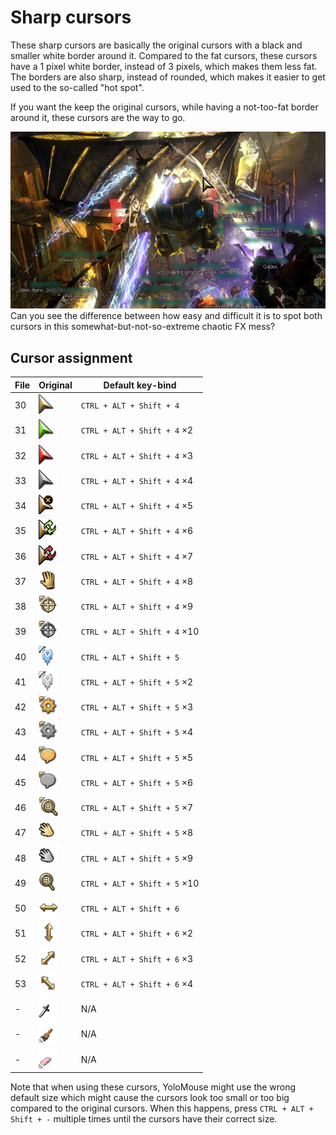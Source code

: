 # Sharp cursors

These sharp cursors are basically the original cursors with a black and smaller
white border around it. Compared to the fat cursors, these cursors have a 1
pixel white border, instead of 3 pixels, which makes them less fat. The borders
are also sharp, instead of rounded, which makes it easier to get used to the
so-called "hot spot".

If you want the keep the original cursors, while having a not-too-fat border
around it, these cursors are the way to go.

![](preview.jpg)<br>
Can you see the difference between how easy and difficult it is to spot both
cursors in this somewhat-but-not-so-extreme chaotic FX mess?


## Cursor assignment
File | Original                              | Default key-bind
-----|---------------------------------------|-------------
30   | ![255329](../../originals/255329.png) | `CTRL + ALT + Shift + 4`
31   | ![255337](../../originals/255337.png) | `CTRL + ALT + Shift + 4` ×2
32   | ![255330](../../originals/255330.png) | `CTRL + ALT + Shift + 4` ×3
33   | ![255331](../../originals/255331.png) | `CTRL + ALT + Shift + 4` ×4
34   | ![255332](../../originals/255332.png) | `CTRL + ALT + Shift + 4` ×5
35   | ![255352](../../originals/255352.png) | `CTRL + ALT + Shift + 4` ×6
36   | ![255353](../../originals/255353.png) | `CTRL + ALT + Shift + 4` ×7
37   | ![255351](../../originals/255351.png) | `CTRL + ALT + Shift + 4` ×8
38   | ![255338](../../originals/255338.png) | `CTRL + ALT + Shift + 4` ×9
39   | ![255339](../../originals/255339.png) | `CTRL + ALT + Shift + 4` ×10
40   | ![255344](../../originals/255344.png) | `CTRL + ALT + Shift + 5`
41   | ![255345](../../originals/255345.png) | `CTRL + ALT + Shift + 5` ×2
42   | ![255340](../../originals/255340.png) | `CTRL + ALT + Shift + 5` ×3
43   | ![255341](../../originals/255341.png) | `CTRL + ALT + Shift + 5` ×4
44   | ![255347](../../originals/255347.png) | `CTRL + ALT + Shift + 5` ×5
45   | ![255348](../../originals/255348.png) | `CTRL + ALT + Shift + 5` ×6
46   | ![547823](../../originals/547823.png) | `CTRL + ALT + Shift + 5` ×7
47   | ![255342](../../originals/255342.png) | `CTRL + ALT + Shift + 5` ×8
48   | ![255343](../../originals/255343.png) | `CTRL + ALT + Shift + 5` ×9
49   | ![255346](../../originals/255346.png) | `CTRL + ALT + Shift + 5` ×10
50   | ![255356](../../originals/255356.png) | `CTRL + ALT + Shift + 6`
51   | ![255357](../../originals/255357.png) | `CTRL + ALT + Shift + 6` ×2
52   | ![255358](../../originals/255358.png) | `CTRL + ALT + Shift + 6` ×3
53   | ![255359](../../originals/255359.png) | `CTRL + ALT + Shift + 6` ×4
-    | ![255333](../../originals/255333.png) | N/A
-    | ![255334](../../originals/255334.png) | N/A
-    | ![255335](../../originals/255335.png) | N/A

Note that when using these cursors, YoloMouse might use the wrong default size
which might cause the cursors look too small or too big compared to the original
cursors. When this happens, press `CTRL + ALT + Shift + -` multiple times until
the cursors have their correct size.
